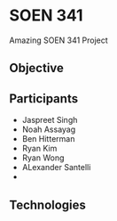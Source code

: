 # SOEN 341 #

Amazing SOEN 341 Project

## Objective ##

## Participants ##
- Jaspreet Singh
- Noah Assayag
- Ben Hitterman
- Ryan Kim
- Ryan Wong
- ALexander Santelli
- 

## Technologies ##
